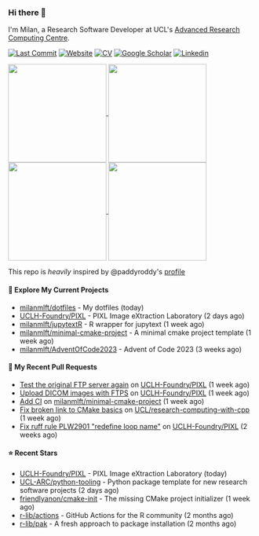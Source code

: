 ### Hi there 👋

I'm Milan, a Research Software Developer at UCL's [Advanced Research Computing
Centre](https://www.ucl.ac.uk/advanced-research-computing/advanced-research-computing-centre).

[![Last Commit](https://img.shields.io/github/last-commit/milanmlft/milanmlft?label=updated)](https://github.com/milanmlft)
[![Website](https://img.shields.io/badge/GitHub%20Pages-222?logo=githubpages&logoColor=fff&style=for-the-badge&style=flat)](https://milanmlft.dev)
[![CV](https://img.shields.io/badge/CV-PDF-pink.svg)](https://milanmlft.dev/uploads/resume.pdf)
[![Google Scholar](https://img.shields.io/badge/Google%20Scholar-4285F4?logo=googlescholar&logoColor=fff&style=for-the-badge&style=flat)](https://scholar.google.com/citations?user=LwW40HQAAAAJ&hl=en)
[![Linkedin](https://img.shields.io/badge/LinkedIn-0A66C2?logo=linkedin&logoColor=fff&style=for-the-badge&style=flat)](http://www.linkedin.com/in/milan-malfait)


<a href="https://github.com/milanmlft/milanmlft#gh-dark-mode-only">
  <img height=200 align="center" src="https://github-readme-stats-paddyroddy.vercel.app/api?username=milanmlft&disable_animations=true&hide_border=true&hide_title=true&include_all_commits=true&rank_icon=github&show=prs_merged,reviews&show_icons=true&theme=tokyonight" />
</a>
<a href="https://github.com/milanmlft/milanmlft#gh-dark-mode-only">
  <img height=200 align="center" src="https://github-readme-stats-paddyroddy.vercel.app/api/top-langs/?username=milanmlft&hide=jupyter%20notebook,html&langs_count=10&layout=compact&theme=tokyonight" />
</a>


<a href="https://github.com/milanmlft/milanmlft#gh-light-mode-only">
  <img height=200 align="center" src="https://github-readme-stats-paddyroddy.vercel.app/api?username=milanmlft&disable_animations=true&hide_border=true&hide_title=true&include_all_commits=true&rank_icon=github&show=prs_merged,reviews&show_icons=true&theme=default" />
</a>
<a href="https://github.com/milanmlft/milanmlft#gh-light-mode-only">
  <img height=200 align="center" src="https://github-readme-stats-paddyroddy.vercel.app/api/top-langs/?username=milanmlft&hide=jupyter%20notebook,html&langs_count=10&layout=compact&theme=default" />
</a>

This repo is _heavily_ inspired by @paddyroddy's [profile](https://github.com/paddyroddy/paddyroddy)

#### 👷 Explore My Current Projects

- [milanmlft/dotfiles](https://github.com/milanmlft/dotfiles) - My dotfiles
  (today)
- [UCLH-Foundry/PIXL](https://github.com/UCLH-Foundry/PIXL) - PIXL Image eXtraction Laboratory
  (2 days ago)
- [milanmlft/jupytextR](https://github.com/milanmlft/jupytextR) - R wrapper for jupytext
  (1 week ago)
- [milanmlft/minimal-cmake-project](https://github.com/milanmlft/minimal-cmake-project) - A minimal cmake project template
  (1 week ago)
- [milanmlft/AdventOfCode2023](https://github.com/milanmlft/AdventOfCode2023) - Advent of Code 2023
  (3 weeks ago)

#### 🔨 My Recent Pull Requests

- [Test the original FTP server again](https://github.com/UCLH-Foundry/PIXL/pull/228) on [UCLH-Foundry/PIXL](https://github.com/UCLH-Foundry/PIXL)
  (1 week ago)
- [Upload DICOM images with FTPS](https://github.com/UCLH-Foundry/PIXL/pull/226) on [UCLH-Foundry/PIXL](https://github.com/UCLH-Foundry/PIXL)
  (1 week ago)
- [Add CI](https://github.com/milanmlft/minimal-cmake-project/pull/1) on [milanmlft/minimal-cmake-project](https://github.com/milanmlft/minimal-cmake-project)
  (1 week ago)
- [Fix broken link to CMake basics](https://github.com/UCL/research-computing-with-cpp/pull/144) on [UCL/research-computing-with-cpp](https://github.com/UCL/research-computing-with-cpp)
  (1 week ago)
- [Fix ruff rule PLW2901 &#34;redefine loop name&#34;](https://github.com/UCLH-Foundry/PIXL/pull/216) on [UCLH-Foundry/PIXL](https://github.com/UCLH-Foundry/PIXL)
  (2 weeks ago)

#### ⭐ Recent Stars

- [UCLH-Foundry/PIXL](https://github.com/UCLH-Foundry/PIXL) - PIXL Image eXtraction Laboratory
  (today)
- [UCL-ARC/python-tooling](https://github.com/UCL-ARC/python-tooling) - Python package template for new research software projects
  (2 days ago)
- [friendlyanon/cmake-init](https://github.com/friendlyanon/cmake-init) - The missing CMake project initializer
  (1 week ago)
- [r-lib/actions](https://github.com/r-lib/actions) - GitHub Actions for the R community
  (2 months ago)
- [r-lib/pak](https://github.com/r-lib/pak) - A fresh approach to package installation
  (2 months ago)
